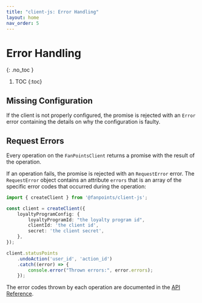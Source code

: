 ```yaml
---
title: "client-js: Error Handling"
layout: home
nav_order: 5
---
```


# Error Handling
{: .no_toc }

1. TOC
{:toc}

## Missing Configuration

If the client is not properly configured, the promise is rejected with an `Error` error containing the details on why the configuration is faulty.

## Request Errors

Every operation on the `FanPointsClient` returns a promise with the result of the operation.

If an operation fails, the promise is rejected with an `RequestError` error. The `RequestError` object contains an attribute `errors` that is an array of the specific error codes that occurred during the operation:

```typescript
import { createClient } from '@fanpoints/client-js';

const client = createClient({
    loyaltyProgramConfig: {
        loyaltyProgramId: "the loyalty program id",
        clientId: 'the client id',
        secret: 'the client secret',
    },
});

client.statusPoints
    .undoAction('user_id', 'action_id')
    .catch((error) => {
        console.error("Thrown errors:", error.errors);
    });
```

The error codes thrown by each operation are documented in the [API Reference](https://fanpoints.github.io/server-js/api/index.html).